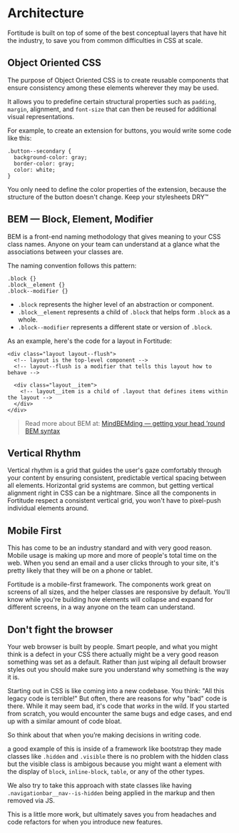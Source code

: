 # Architecture

Fortitude is built on top of some of the best conceptual layers that have hit the industry, to save you from common difficulties in CSS at scale.

## Object Oriented CSS

The purpose of Object Oriented CSS is to create reusable components that ensure consistency among these elements wherever they may be used.

It allows you to predefine certain structural properties such as `padding`, `margin`, alignment, and `font-size` that can then be reused for additional visual representations.

For example, to create an extension for buttons, you would write some code like this:

```scss_example
.button--secondary {
  background-color: gray;
  border-color: gray;
  color: white;
}
```

You only need to define the color properties of the extension, because the structure of the button doesn't change. Keep your stylesheets DRY&#8482;

## BEM &mdash; Block, Element, Modifier

BEM is a front-end naming methodology that gives meaning to your CSS class names. Anyone on your team can understand at a glance what the associations between your classes are.

The naming convention follows this pattern:

```scss_example
.block {}
.block__element {}
.block--modifier {}
```

* `.block` represents the higher level of an abstraction or component.
* `.block__element` represents a child of `.block` that helps form `.block` as a whole.
* `.block--modifier` represents a different state or version of `.block`.

As an example, here's the code for a layout in Fortitude:

```html_example
<div class="layout layout--flush">
  <!-- layout is the top-level component -->
  <!-- layout--flush is a modifier that tells this layout how to behave -->

  <div class="layout__item">
    <!-- layout__item is a child of .layout that defines items within the layout -->
  </div>
</div>
```

> Read more about BEM at: [MindBEMding &mdash; getting your head &rsquo;round BEM syntax](http://csswizardry.com/2013/01/mindbemding-getting-your-head-round-bem-syntax/)

## Vertical Rhythm

Vertical rhythm is a grid that guides the user's gaze comfortably through your content by ensuring consistent, predictable vertical spacing between all elements. Horizontal grid systems are common, but getting vertical alignment right in CSS can be a nightmare. Since all the components in Fortitude respect a consistent vertical grid, you won't have to pixel-push individual elements around.

## Mobile First

This has come to be an industry standard and with very good reason. Mobile usage is making up more and more of people's total time on the web. When you send an email and a user clicks through to your site, it's pretty likely that they will be on a phone or tablet.

Fortitude is a mobile-first framework. The components work great on screens of all sizes, and the helper classes are responsive by default. You'll know while you're building how elements will collapse and expand for different screens, in a way anyone on the team can understand.

## Don't fight the browser

Your web browser is built by people. Smart people, and what you might think is a defect in your CSS there actually might be a very good reason something was set as a default.
Rather than just wiping all default browser styles out you should make sure you understand why something is the way it is.

Starting out in CSS is like coming into a new codebase. You think: "All this legacy code is terrible!" But often, there are reasons for why "bad" code is there. While it may seem bad, it's code that *works* in the wild. If you started from scratch, you would encounter the same bugs and edge cases, and end up with a similar amount of code bloat.

So think about that when you&rsquo;re making decisions in writing code.

a good example of this is inside of a framework like bootstrap they made classes like `.hidden` and `.visible` there is no problem with the hidden class but the visible class is ambigous because you might want a element with the display of `block`, `inline-block`, `table`, or any of the other types.

We also try to take this approach with state classes like having `.navigationbar__nav--is-hidden` being applied in the markup and then removed via JS.

This is a little more work, but ultimately saves you from headaches and code refactors for when you introduce new features.